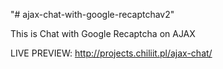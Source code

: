 "# ajax-chat-with-google-recaptchav2" 

This is Chat with Google Recaptcha on AJAX

LIVE PREVIEW: http://projects.chiliit.pl/ajax-chat/


